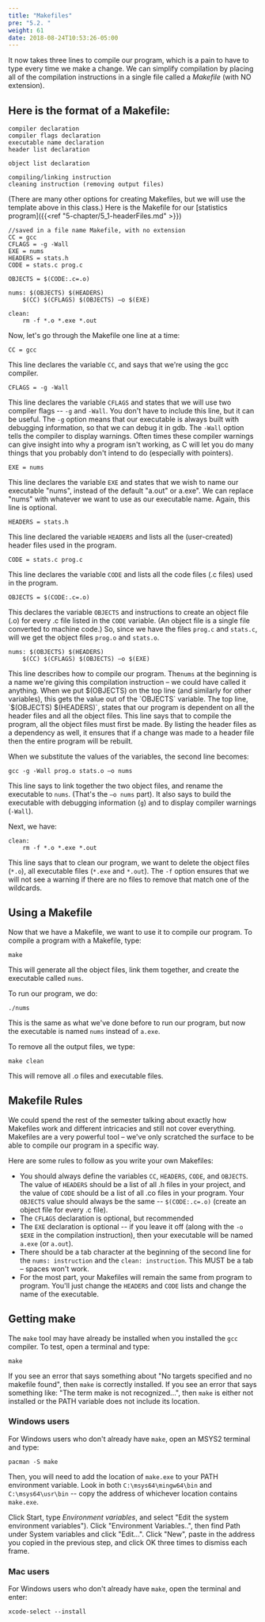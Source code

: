 ```yaml
---
title: "Makefiles"
pre: "5.2. "
weight: 61
date: 2018-08-24T10:53:26-05:00
---
```


It now takes three lines to compile our program, which is a pain to
have to type every time we make a change. We can simplify
compilation by placing all of the compilation instructions in a
single file called a *Makefile* (with NO extension).

## Here is the format of a Makefile:

```text
compiler declaration
compiler flags declaration
executable name declaration
header list declaration

object list declaration

compiling/linking instruction
cleaning instruction (removing output files)
```

(There are many other options for creating Makefiles, but we will use the template above in this class.) Here is the Makefile for our [statistics program]({{<ref "5-chapter/5_1-headerFiles.md" >}})

```text
//saved in a file name Makefile, with no extension
CC = gcc
CFLAGS = -g -Wall
EXE = nums
HEADERS = stats.h
CODE = stats.c prog.c

OBJECTS = $(CODE:.c=.o)

nums: $(OBJECTS) $(HEADERS)
    $(CC) $(CFLAGS) $(OBJECTS) –o $(EXE)

clean:
    rm -f *.o *.exe *.out
 ```

Now, let's go through the Makefile one line at a time:

```text
CC = gcc
```

This line declares the variable `CC`, and says that we're using the
gcc compiler. 

```text
CFLAGS = -g -Wall
```

This line declares the variable `CFLAGS` and states that we will use two compiler flags -- `-g` and `-Wall`. You don't have to include this line, but it can be useful. The `-g` option means that our executable is always built with debugging information, so that we can debug it in gdb. The `-Wall` option tells the compiler to display warnings. Often times these compiler warnings can give insight into why a program isn't working, as C will let you do many things that you probably don't intend to do (especially with pointers).

```text
EXE = nums
```

This line declares the variable `EXE` and states that we wish to name our executable "nums", instead of the default "a.out" or a.exe". We can replace "nums" with whatever we want to use as our executable name. Again, this line is optional.

```text
HEADERS = stats.h
```

This line declared the variable `HEADERS` and lists all the (user-created) header files used in the program.

```text
CODE = stats.c prog.c
```

This line declares the variable `CODE` and lists all the code files (.c files) used in the program.

```text
OBJECTS = $(CODE:.c=.o)
```

This declares the variable `OBJECTS` and instructions to create an object file (.o) for every .c file listed in the `CODE` variable. (An object file is a single file converted to machine code.) So, since we have the files `prog.c` and `stats.c`, will we get the object files `prog.o` and `stats.o`.

```text
nums: $(OBJECTS) $(HEADERS)
    $(CC) $(CFLAGS) $(OBJECTS) –o $(EXE)
```

This line describes how to compile our program. The`nums` at
the beginning is a name we're giving this compilation instruction –
we could have called it anything. When we put $(OBJECTS) on the top line (and similarly for other variables), this gets the value out of the `OBJECTS` variable. The top line, `$(OBJECTS) $(HEADERS)`, states that our program is dependent on all the header files and all the object files. This line says that to compile the program, all the object files must first be made. By listing the header files as a dependency as well, it ensures that if a change was made to a header file then the entire program will be rebuilt.

When we substitute the values of the variables, the second line
becomes:

```text
gcc -g -Wall prog.o stats.o –o nums
```

This line says to link together the two object files, and rename the
executable to `nums`. (That's the `–o nums` part). It also says to build the executable with debugging information (`g`) and to display compiler warnings (`-Wall`).

Next, we have:

```text
clean:
    rm -f *.o *.exe *.out
```
This line says that to clean our program, we want to delete the
object files (`*.o`), all executable files (`*.exe` and `*.out`). The `-f` option ensures that we will not see a warning if there are no files to remove that match one of the wildcards.

## Using a Makefile
Now that we have a Makefile, we want to use it to compile our
program. To compile a program with a Makefile, type:

```text
make
```

This will generate all the object files, link them together, and
create the executable called `nums`.

To run our program, we do:

```text
./nums
```

This is the same as what we've done before to run our program,
but now the executable is named `nums` instead of `a.exe`.

To remove all the output files, we type:

```text
make clean
```

This will remove all .o files and executable files.

## Makefile Rules
We could spend the rest of the semester talking about exactly how
Makefiles work and different intricacies and still not cover
everything. Makefiles are a very powerful tool – we've only
scratched the surface to be able to compile our program in a
specific way.

Here are some rules to follow as you write your own Makefiles:
- You should always define the variables `CC`, `HEADERS`, `CODE`, and
`OBJECTS`. The value of `HEADERS` should be a list of all .h files in your project, and the value of `CODE` should be a list of all .co files in your program. Your `OBJECTS` value should always be the same -- `$(CODE:.c=.o)` (create an object file for every .c file).
- The `CFLAGS` declaration is optional, but recommended
- The `EXE` declaration is optional -- if you leave it off (along with the `-o $EXE` in the compilation instruction), then your executable will be named `a.exe` (or `a.out`).
- There should be a tab character at the beginning of the
second line for the `nums: instruction` and the `clean:
instruction`. This MUST be a tab – spaces won't work.
- For the most part, your Makefiles will remain the same
from program to program. You'll just change the
`HEADERS` and `CODE` lists and change the name of the executable.

## Getting make

The `make` tool may have already be installed when you installed the `gcc` compiler. To test, open a terminal and type:

```text
make
```

If you see an error that says something about "No targets specified and no makefile found", then `make` is correctly installed. If you see an error that says something like: "The term make is not recognized...", then `make` is either not installed or the PATH variable does not include its location.

### Windows users

For Windows users who don't already have `make`, open an MSYS2 terminal and type:

```text
pacman -S make
```

Then, you will need to add the location of `make.exe` to your PATH environment variable. Look in both `C:\msys64\mingw64\bin` and `C:\msys64\usr\bin` -- copy the address of whichever location contains `make.exe`.

Click Start, type *Environment variables*, and select "Edit the system environment variables"). Click "Environment Variables..", then find Path under System variables and click "Edit...". Click "New", paste in the address you copied in the previous step, and click OK three times to dismiss each frame.

### Mac users

For Windows users who don't already have `make`, open the terminal and enter:

```text
xcode-select --install
```